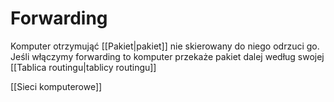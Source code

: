 # Forwarding
Komputer otrzymująć [[Pakiet|pakiet]] nie skierowany do niego odrzuci go.
Jeśli włączymy forwarding to komputer przekaże pakiet dalej według swojej [[Tablica routingu|tablicy routingu]]

[[Sieci komputerowe]]